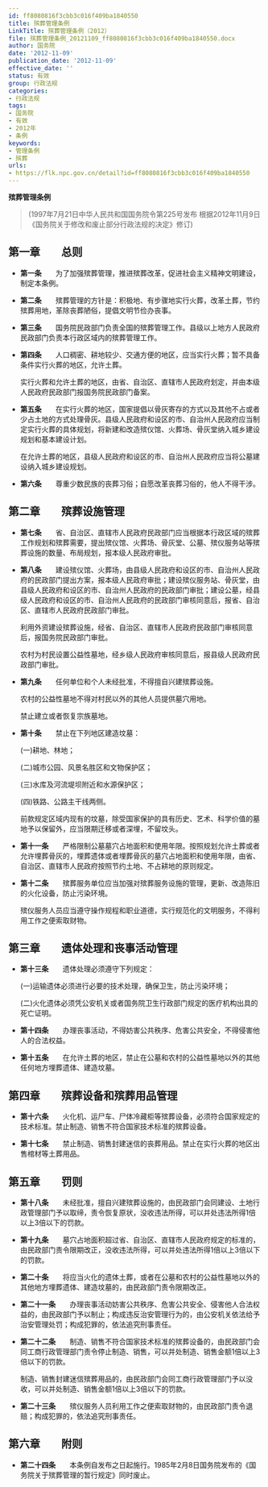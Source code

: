 ```yaml
---
id: ff8080816f3cbb3c016f409ba1840550
title: 殡葬管理条例
LinkTitle: 殡葬管理条例（2012）
file: 殡葬管理条例_20121109_ff8080816f3cbb3c016f409ba1840550.docx
author: 国务院
date: '2012-11-09'
publication_date: '2012-11-09'
effective_date: ''
status: 有效
group: 行政法规
categories:
- 行政法规
tags:
- 国务院
- 有效
- 2012年
- 条例
keywords:
- 管理条例
- 殡葬
urls:
- https://flk.npc.gov.cn/detail?id=ff8080816f3cbb3c016f409ba1840550
---
```


**殡葬管理条例**

> (1997年7月21日中华人民共和国国务院令第225号发布 根据2012年11月9日《国务院关于修改和废止部分行政法规的决定》修订)

## 第一章　　总则

- **第一条**　　为了加强殡葬管理，推进殡葬改革，促进社会主义精神文明建设，制定本条例。

- **第二条**　　殡葬管理的方针是：积极地、有步骤地实行火葬，改革土葬，节约殡葬用地，革除丧葬陋俗，提倡文明节俭办丧事。

- **第三条**　　国务院民政部门负责全国的殡葬管理工作。县级以上地方人民政府民政部门负责本行政区域内的殡葬管理工作。

- **第四条**　　人口稠密、耕地较少、交通方便的地区，应当实行火葬；暂不具备条件实行火葬的地区，允许土葬。

  实行火葬和允许土葬的地区，由省、自治区、直辖市人民政府划定，并由本级人民政府民政部门报国务院民政部门备案。

- **第五条**　　在实行火葬的地区，国家提倡以骨灰寄存的方式以及其他不占或者少占土地的方式处理骨灰。县级人民政府和设区的市、自治州人民政府应当制定实行火葬的具体规划，将新建和改造殡仪馆、火葬场、骨灰堂纳入城乡建设规划和基本建设计划。

  在允许土葬的地区，县级人民政府和设区的市、自治州人民政府应当将公墓建设纳入城乡建设规划。

- **第六条**　　尊重少数民族的丧葬习俗；自愿改革丧葬习俗的，他人不得干涉。

## 第二章　　殡葬设施管理

- **第七条**　　省、自治区、直辖市人民政府民政部门应当根据本行政区域的殡葬工作规划和殡葬需要，提出殡仪馆、火葬场、骨灰堂、公墓、殡仪服务站等殡葬设施的数量、布局规划，报本级人民政府审批。

- **第八条**　　建设殡仪馆、火葬场，由县级人民政府和设区的市、自治州人民政府的民政部门提出方案，报本级人民政府审批；建设殡仪服务站、骨灰堂，由县级人民政府和设区的市、自治州人民政府的民政部门审批；建设公墓，经县级人民政府和设区的市、自治州人民政府的民政部门审核同意后，报省、自治区、直辖市人民政府民政部门审批。

  利用外资建设殡葬设施，经省、自治区、直辖市人民政府民政部门审核同意后，报国务院民政部门审批。

  农村为村民设置公益性墓地，经乡级人民政府审核同意后，报县级人民政府民政部门审批。

- **第九条**　　任何单位和个人未经批准，不得擅自兴建殡葬设施。

  农村的公益性墓地不得对村民以外的其他人员提供墓穴用地。

  禁止建立或者恢复宗族墓地。

- **第十条**　　禁止在下列地区建造坟墓：

  (一)耕地、林地；

  (二)城市公园、风景名胜区和文物保护区；

  (三)水库及河流堤坝附近和水源保护区；

  (四)铁路、公路主干线两侧。

  前款规定区域内现有的坟墓，除受国家保护的具有历史、艺术、科学价值的墓地予以保留外，应当限期迁移或者深埋，不留坟头。

- **第十一条**　　严格限制公墓墓穴占地面积和使用年限。按照规划允许土葬或者允许埋葬骨灰的，埋葬遗体或者埋葬骨灰的墓穴占地面积和使用年限，由省、自治区、直辖市人民政府按照节约土地、不占耕地的原则规定。

- **第十二条**　　殡葬服务单位应当加强对殡葬服务设施的管理，更新、改造陈旧的火化设备，防止污染环境。

  殡仪服务人员应当遵守操作规程和职业道德，实行规范化的文明服务，不得利用工作之便索取财物。

## 第三章　　遗体处理和丧事活动管理

- **第十三条**　　遗体处理必须遵守下列规定：

  (一)运输遗体必须进行必要的技术处理，确保卫生，防止污染环境；

  (二)火化遗体必须凭公安机关或者国务院卫生行政部门规定的医疗机构出具的死亡证明。

- **第十四条**　　办理丧事活动，不得妨害公共秩序、危害公共安全，不得侵害他人的合法权益。

- **第十五条**　　在允许土葬的地区，禁止在公墓和农村的公益性墓地以外的其他任何地方埋葬遗体、建造坟墓。

## 第四章　　殡葬设备和殡葬用品管理

- **第十六条**　　火化机、运尸车、尸体冷藏柜等殡葬设备，必须符合国家规定的技术标准。禁止制造、销售不符合国家技术标准的殡葬设备。

- **第十七条**　　禁止制造、销售封建迷信的丧葬用品。禁止在实行火葬的地区出售棺材等土葬用品。

## 第五章　　罚则

- **第十八条**　　未经批准，擅自兴建殡葬设施的，由民政部门会同建设、土地行政管理部门予以取缔，责令恢复原状，没收违法所得，可以并处违法所得1倍以上3倍以下的罚款。

- **第十九条**　　墓穴占地面积超过省、自治区、直辖市人民政府规定的标准的，由民政部门责令限期改正，没收违法所得，可以并处违法所得1倍以上3倍以下的罚款。

- **第二十条**　　将应当火化的遗体土葬，或者在公墓和农村的公益性墓地以外的其他地方埋葬遗体、建造坟墓的，由民政部门责令限期改正。

- **第二十一条**　　办理丧事活动妨害公共秩序、危害公共安全、侵害他人合法权益的，由民政部门予以制止；构成违反治安管理行为的，由公安机关依法给予治安管理处罚；构成犯罪的，依法追究刑事责任。

- **第二十二条**　　制造、销售不符合国家技术标准的殡葬设备的，由民政部门会同工商行政管理部门责令停止制造、销售，可以并处制造、销售金额1倍以上3倍以下的罚款。

  制造、销售封建迷信殡葬用品的，由民政部门会同工商行政管理部门予以没收，可以并处制造、销售金额1倍以上3倍以下的罚款。

- **第二十三条**　　殡仪服务人员利用工作之便索取财物的，由民政部门责令退赔；构成犯罪的，依法追究刑事责任。

## 第六章　　附则

- **第二十四条**　　本条例自发布之日起施行。1985年2月8日国务院发布的《国务院关于殡葬管理的暂行规定》同时废止。
